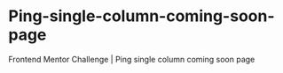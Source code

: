 # Ping-single-column-coming-soon-page

Frontend Mentor Challenge | Ping single column coming soon page
